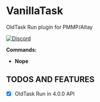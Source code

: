 # VanillaTask
OldTask Run plugin for PMMP/Altay

[![Discord](https://img.shields.io/discord/427472879072968714.svg?style=flat-square&label=discord&colorB=7289da)](https://discord.gg/35ZwazH)

**Commands:**

- **Nope**

## TODOS AND FEATURES
- [x] OldTask Run in 4.0.0 API
